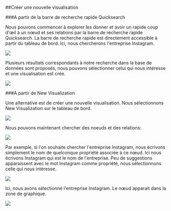 ##Créer une nouvelle visualisation

###A partir de la barre de recherche rapide Quicksearch 

Nous pouvons commencer à explorer les donner et avoir un rapide coup d'œil à un nœud et ses relations par la barre de recherche rapide Quicksearch. La barre de recherche rapide est directement accessible à partir du tableau de bord. Ici, nous chercherons l'entreprise Instagram.

![](https://github.com/Linkurious/linkurious-enterprise-manual/raw/master/en/first-visualization/FromQB.png)

Plusieurs résultats correspondants à notre recherche dans la base de données sont proposés, nous pouvons sélectionner celui qui nous intéresse et une visualisation est crée. 

![](https://github.com/Linkurious/linkurious-enterprise-manual/raw/master/en/first-visualization/Created_f_D.png)

###A partir de New Visualization

Une alternative est de créer une nouvelle visualisation. Nous sélectionnons New Visualization sur le tableau de bord. 

![](https://github.com/Linkurious/linkurious-enterprise-manual/raw/master/en/first-visualization/FromD.png)

Nous pouvons maintenant chercher des noeuds et des relations:

![](https://github.com/Linkurious/linkurious-enterprise-manual/raw/master/en/first-visualization/Find.png)

Par exemple, si l'on souhaite chercher l'entreprise Instagram, nous écrivons simplement le nom de quelconque propriété associée à ce nœud. Ici nous écrivons Instagram qui est le nom de l'entreprise. Peu de suggestions apparaissent avec le mot Instagram comme propriété, nous sélectionnons celle qui nous intéresse.

![](https://github.com/Linkurious/linkurious-enterprise-manual/raw/master/en/first-visualization/Find_Example.png)

Ici, nous avons sélectionné l'entreprise Instagram. Le nœud apparait dans la zone de graphique. 

![](https://github.com/Linkurious/linkurious-enterprise-manual/raw/master/en/first-visualization/1st_Visualization.png)






